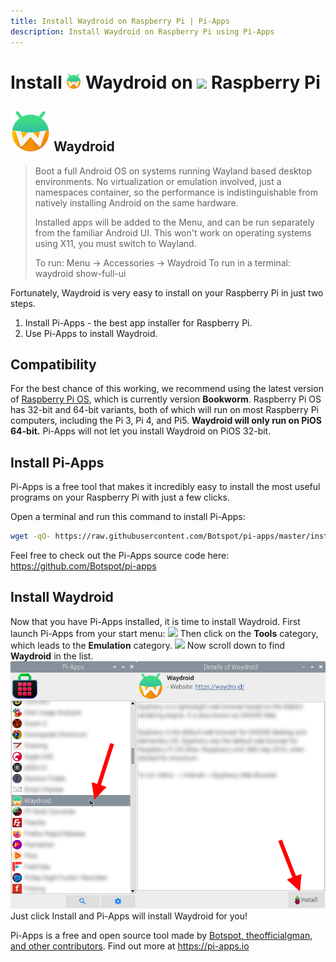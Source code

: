 ```yaml
---
title: Install Waydroid on Raspberry Pi | Pi-Apps
description: Install Waydroid on Raspberry Pi using Pi-Apps
---
```

<div class="simple-install-content content">

# Install <img src="/img/app-icons/Waydroid/icon-64.png" height=24> Waydroid on <img src=/img/other-icons/raspberrypi-icon.svg height=24> Raspberry Pi

## <img src="/img/app-icons/Waydroid/icon-64.png"> Waydroid
> Boot a full Android OS on systems running Wayland based desktop environments.
> No virtualization or emulation involved, just a namespaces container, so the performance is indistinguishable from natively installing Android on the same hardware.
> 
> Installed apps will be added to the Menu, and can be run separately from the familiar Android UI.
> This won't work on operating systems using X11, you must switch to Wayland.
> 
> To run: Menu -> Accessories -> Waydroid
> To run in a terminal: waydroid show-full-ui

Fortunately, Waydroid is very easy to install on your Raspberry Pi in just two steps.
1. Install Pi-Apps - the best app installer for Raspberry Pi.
2. Use Pi-Apps to install Waydroid.
</div>
<div class="simple-install-content content">

## Compatibility
For the best chance of this working, we recommend using the latest version of [Raspberry Pi OS](https://www.raspberrypi.com/software/), which is currently version **Bookworm**.
Raspberry Pi OS has 32-bit and 64-bit variants, both of which will run on most Raspberry Pi computers, including the Pi 3, Pi 4, and Pi5.
**Waydroid will only run on PiOS 64-bit.** Pi-Apps will not let you install Waydroid on PiOS 32-bit.
</div>
<div class="simple-install-content content">

## Install Pi-Apps

Pi-Apps is a free tool that makes it incredibly easy to install the most useful programs on your Raspberry Pi with just a few clicks.

Open a terminal and run this command to install Pi-Apps:
```bash
wget -qO- https://raw.githubusercontent.com/Botspot/pi-apps/master/install | bash
```
Feel free to check out the Pi-Apps source code here: https://github.com/Botspot/pi-apps
</div>
<div class="simple-install-content content">

## Install Waydroid

Now that you have Pi-Apps installed, it is time to install Waydroid.
First launch Pi-Apps from your start menu:
<img src="/img/start-menu.png">
Then click on the <b>Tools</b> category, which leads to the <b>Emulation</b> category.
<img src="/img/category-selections/Emulation.png">
Now scroll down to find <b>Waydroid</b> in the list.
<img src="/img/app-icons/Waydroid/app-selection.png">
Just click Install and Pi-Apps will install Waydroid for you!
</div>
<div class="simple-install-content content">

Pi-Apps is a free and open source tool made by [Botspot, theofficialgman, and other contributors](/about/#contributors). Find out more at https://pi-apps.io
</div>
